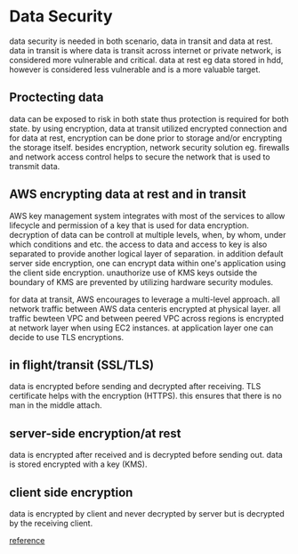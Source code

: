 # Data Security

data security is needed in both scenario, data in transit and data at rest.
data in transit is where data is transit across internet or private network, is
considered more vulnerable and critical. data at rest eg data stored in hdd,
however is considered less vulnerable and is a more valuable target.

## Proctecting data

data can be exposed to risk in both state thus protection is required for both
state. by using encryption, data at transit utilized encrypted connection and
for data at rest, encryption can be done prior to storage and/or encrypting the
storage itself. besides encryption, network security solution eg. firewalls and
network access control helps to secure the network that is used to transmit
data.

## AWS encrypting data at rest and in transit

AWS key management system integrates with most of the services to allow
lifecycle and permission of a key that is used for data encryption. decryption
of data can be controll at multiple levels, when, by whom, under which
conditions and etc. the access to data and access to key is also separated to
provide another logical layer of separation. in addition default server side
encryption, one can encrypt data within one's application using the client side
encryption. unauthorize use of KMS keys outside the boundary of KMS are
prevented by utilizing hardware security modules.

for data at transit, AWS encourages to leverage a multi-level approach. all network traffic between AWS data centeris encrypted at physical layer. all traffic bewteen VPC and between peered VPC across regions is encrypted at network layer when using EC2 instances. at application layer one can decide to use TLS encryptions.

## in flight/transit (SSL/TLS)

data is encrypted before sending and decrypted after receiving. TLS certificate
helps with the encryption (HTTPS). this ensures that there is no man in the
middle attach.

## server-side encryption/at rest

data is encrypted after received and is decrypted before sending out. data is
stored encrypted with a key (KMS).

## client side encryption

data is encrypted by client and never decrypted by server but is decrypted by
the receiving client.

[reference](https://docs.aws.amazon.com/whitepapers/latest/logical-separation/encrypting-data-at-rest-and--in-transit.html)
